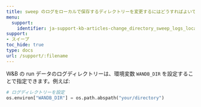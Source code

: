 ```yaml
---
title: sweep のログをローカルで保存するディレクトリーを変更するにはどうすればよいですか？
menu:
  support:
    identifier: ja-support-kb-articles-change_directory_sweep_logs_locally
support:
- スイープ
toc_hide: true
type: docs
url: /support/:filename
---
```


W&B の run データのログディレクトリーは、環境変数 `WANDB_DIR` を設定することで指定できます。例えば:

```python
# ログディレクトリーを設定
os.environ["WANDB_DIR"] = os.path.abspath("your/directory")
```